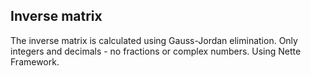 Inverse matrix
--------------

The inverse matrix is calculated using Gauss-Jordan elimination.
Only integers and decimals - no fractions or complex numbers.
Using Nette Framework.